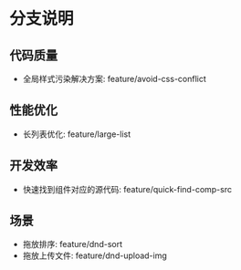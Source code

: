 # 分支说明
## 代码质量
* 全局样式污染解决方案: feature/avoid-css-conflict

## 性能优化
* 长列表优化: feature/large-list

## 开发效率
* 快速找到组件对应的源代码: feature/quick-find-comp-src

## 场景
* 拖放排序: feature/dnd-sort
* 拖放上传文件: feature/dnd-upload-img